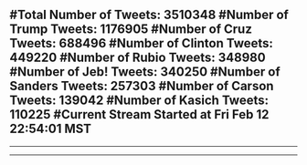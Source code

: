 #Total Number of Tweets: 3510348 
#Number of Trump Tweets: 1176905
#Number of Cruz Tweets: 688496
#Number of Clinton Tweets: 449220
#Number of Rubio Tweets: 348980
#Number of Jeb! Tweets: 340250
#Number of Sanders Tweets: 257303
#Number of Carson Tweets: 139042
#Number of Kasich Tweets: 110225
#Current Stream Started at Fri Feb 12 22:54:01 MST
---
---
---
